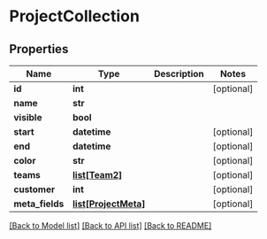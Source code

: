 # ProjectCollection

## Properties
Name | Type | Description | Notes
------------ | ------------- | ------------- | -------------
**id** | **int** |  | [optional] 
**name** | **str** |  | 
**visible** | **bool** |  | 
**start** | **datetime** |  | [optional] 
**end** | **datetime** |  | [optional] 
**color** | **str** |  | [optional] 
**teams** | [**list[Team2]**](Team2.md) |  | [optional] 
**customer** | **int** |  | [optional] 
**meta_fields** | [**list[ProjectMeta]**](ProjectMeta.md) |  | [optional] 

[[Back to Model list]](../README.md#documentation-for-models) [[Back to API list]](../README.md#documentation-for-api-endpoints) [[Back to README]](../README.md)


